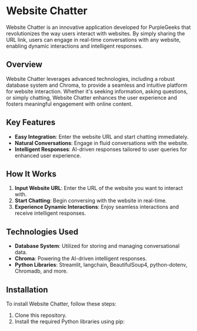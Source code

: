 
# Website Chatter

Website Chatter is an innovative application developed for PurpleGeeks that revolutionizes the way users interact with websites. By simply sharing the URL link, users can engage in real-time conversations with any website, enabling dynamic interactions and intelligent responses.

## Overview

Website Chatter leverages advanced technologies, including a robust database system and Chroma, to provide a seamless and intuitive platform for website interaction. Whether it's seeking information, asking questions, or simply chatting, Website Chatter enhances the user experience and fosters meaningful engagement with online content.

## Key Features

- **Easy Integration**: Enter the website URL and start chatting immediately.
- **Natural Conversations**: Engage in fluid conversations with the website.
- **Intelligent Responses**: AI-driven responses tailored to user queries for enhanced user experience.

## How It Works

1. **Input Website URL**: Enter the URL of the website you want to interact with.
2. **Start Chatting**: Begin conversing with the website in real-time.
3. **Experience Dynamic Interactions**: Enjoy seamless interactions and receive intelligent responses.

## Technologies Used

- **Database System**: Utilized for storing and managing conversational data.
- **Chroma**: Powering the AI-driven intelligent responses.
- **Python Libraries**: Streamlit, langchain, BeautifulSoup4, python-dotenv, Chromadb, and more.

## Installation

To install Website Chatter, follow these steps:

1. Clone this repository.
2. Install the required Python libraries using pip:
